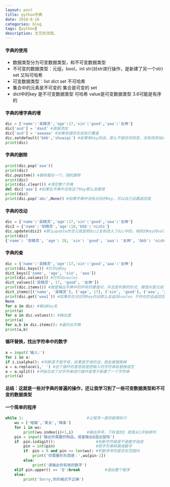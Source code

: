 ```yaml
---
layout: post
title: python字典
date: 2018-8-18
categories: blog
tags: [python]
description: 文艺的流氓。
---
```

#### 字典的使用
* 数据类型分为可变数据类型，和不可变数据类型
* 不可变的数据类型：元组，bool，int str(对str进行操作，是新建了另一个str) set 又叫可哈希
* 可变数据类型：list dict set 不可哈希
* 集合中的元素是不可变的 集合是可变的 set
* dict中的key 是不可变数据类型 可哈希 value是可变数据类型 3.6可能是有序的

#### 字典的增字典的增
```python
dic = {'name':'吴精灵','age':17,'xin':'good','aaa':'女神'}
dic['asd'] = 'dasd' #直接添加
dic['asd'] = 'aaaaaa' #如果有键存在会执行覆盖
dic.setdefault('bbb','shuaiqi') #如果有key的话，那么不做任何改变，没有则添加value
print(dic)
```

#### 字典的删除
```python
print(dic.pop('aaa'))
print(dic)
dic.popitem() #删除最后一个。随机删除
print(dic)
print(dic.clear()) #清空整个字典
del dic['aaa'] #如果在字典中没有这个Key那么会报错
print(dic)
print(dic.pop('abc',None)) #如果字典中没有对应的Key，可以自己设置返回值
```
#### 字典的改动
```python
dic = {'name':'吴精灵','age':17,'xin':'good','aaa':'女神'}
dic2 = {'name':'邬精灵','age':18,'bbb':'nishi'}
dic.update(dic2) #那么update的含义就是把dic2复制进入了dic中的，相同的Key的value会被覆盖
print(dic)
{'name': '邬精灵', 'age': 18, 'xin': 'good', 'aaa': '女神', 'bbb': 'nishi'}
```
#### 字典的查
```python
dic = {'name':'吴精灵','age':17,'xin':'good','aaa':'女神'}
print(dic.keys()) #打印出Key
dict_keys(['name', 'age', 'xin', 'aaa'])
print(dic.values()) #打印出vaules
dict_values(['吴精灵', 17, 'good', '女神'])
print(dic.items()) #就是输出字典中的所有的键值对。并且是列表的形式，键值对是元组
dict_items([('name', '吴精灵'), ('age', 17), ('xin', 'good'), ('aaa', '女神')])
print(dic.get('wxw1')) #如果存在对应的Key的话那么会返回vaules 不存在的会返回空 同样也可以自定义返回vaules
None
for a in dic: #输出Key名
print(a)
for a in dic.values(): #输出值
print(a)
for a,b in dic.items(): #遍历出字典
print(a,b)
```
#### 循环替换，找出字符串中的数字
```python
a = input('输入:')
for i in a:
if i.isalpha(): #判断是不是字母，如果是字母的话，就会被替换掉
a = a.replace(i,' ') #这个循环的意思就是把输入的字符串给替换成空
a = a.split() #开始也说了对字符串进行操作是等于新建了一个字符串
print(a)
```
#### 总结：这就是一些对字典的普遍的操作，还让我学习到了一些可变数据类型和不可变的数据类型
####  一个简单的程序
```python
while 1:                            #让程序一直的能够执行
    wu = ['电脑','美女','辣条']
    for i in wu:
        print(wu.index(i)+1,i)      #输出序号，下标值加1 就是从1开始排列
    pin = input('输出你需要的物品，或者输出Q退出登陆')
    if  pin.isdigit():                  #判断字符串是不是数字组成
        pin = int(pin)                  #把字符串转换成数字
        if  pin > 0 and pin <= len(wu): #判断序号的是否在范围内
            print('你需要的东西是：',wu[pin-1])
        else:
            print('请输出你有效的数字')
    elif pin.upper() == 'Q':break           #退出整个程序
    else:
        print('Sorry,你的格式不正确')

```